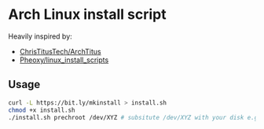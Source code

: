 # Arch Linux install script

Heavily inspired by:
* [ChrisTitusTech/ArchTitus](https://github.com/ChrisTitusTech/ArchTitus/tree/main)
* [Pheoxy/linux_install_scripts](https://github.com/Pheoxy/linux_install_scripts/tree/master)

## Usage
```bash
curl -L https://bit.ly/mkinstall > install.sh
chmod +x install.sh
./install.sh prechroot /dev/XYZ # subsitute /dev/XYZ with your disk e.g. /dev/sda
```
